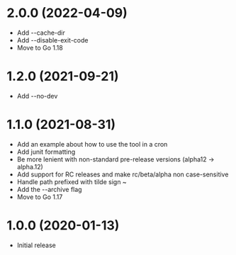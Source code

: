 # 2.0.0 (2022-04-09)

 * Add --cache-dir
 * Add --disable-exit-code
 * Move to Go 1.18

# 1.2.0 (2021-09-21)

 * Add --no-dev
# 1.1.0 (2021-08-31)

 * Add an example about how to use the tool in a cron
 * Add junit formatting
 * Be more lenient with non-standard pre-release versions (alpha12 -> alpha.12)
 * Add support for RC releases and make rc/beta/alpha non case-sensitive
 * Handle path prefixed with tilde sign ~
 * Add the --archive flag
 * Move to Go 1.17

# 1.0.0 (2020-01-13)

 * Initial release

